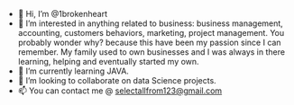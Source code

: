 - 👋 Hi, I’m @1brokenheart
- 👀 I’m interested in anything related to business: business management, accounting, customers behaviors, marketing, project management. You probably wonder why?  because this have been my passion since I can remember. My family used to own businesses and I was always in there learning, helping and eventually started my own.
- 🌱 I’m currently learning JAVA.
- 💞️ I’m looking to collaborate on data Science projects.
- 📫 You can contact me @ selectallfrom123@gmail.com

<!---
1brokenheart/1brokenheart is a ✨ special ✨ repository because its `README.md` (this file) appears on your GitHub profile.
You can click the Preview link to take a look at your changes.
--->
